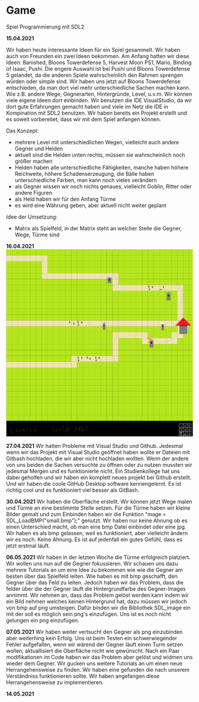 # Game

Spiel Programmierung mit SDL2

**15.04.2021**

Wir haben heute interessante Ideen für ein Spiel gesammelt.
Wir haben auch von Freunden ein zwei Ideen bekommen. 
Am Anfang hatten wir diese Ideen: Banished, Bloons Towerdefense 5, Harvest Moon PS1, Mario, Binding of Isaac, Pushi. 
Die engere Auswahl ist bei Pushi und Bloons Towerdefense 5 gelandet, da die anderen Spiele wahrscheinlich den Rahmen sprengen würden oder simple sind.
Wir haben uns jetzt auf Bloons Towerdefense entschieden, da man dort viel mehr unterschiedliche Sachen machen kann. Wie z.B. andere Wege, Gegnerarten, Hintergründe, Level, u.v.m. Wir können viele eigene Ideen dort einbinden.
Wir benutzen die IDE VisualStudio, da wir dort gute Erfahrungen gemacht haben und viele im Netz die IDE in Kompination mit SDL2 benutzen. Wir haben bereits ein Projekt erstellt und es soweit vorbereitet, dass wir mit dem Spiel anfangen können.


Das Konzept:

- mehrere Level mit unterschiedlichen Wegen, vielleicht auch andere Gegner und Helden
- aktuell sind die Helden unten rechts, müssen sie wahrscheinlich noch größer machen
- Helden haben alle unterschiedliche Fähigkeiten, manche haben höhere Reichweite, höhere Schadenserzeugung, die Bälle haben unterschiedliche Farben, man kann noch vieles verändern
- als Gegner wissen wir noch nichts genaues, vielleicht Goblin, Ritter oder andere Figuren
- als Held haben wir für den Anfang Türme
- es wird eine Währung geben, aber aktuell nicht weiter geplant

Idee der Umsetzung:
- Matrix als Spielfeld, in der Matrix steht an welcher Stelle die Gegner, Wege, Türme sind


**16.04.2021**
![Game](gitter1.png)


**27.04.2021**
Wir hatten Probleme mit Visual Studio und Github. Jedesmal wenn wir das Projekt mit Visual Studio geöffnet haben wollte er Dateien mit Gitbash hochladen, die wir aber nicht hochladen wollten. Wenn der andere von uns beiden die Sachen versuchte zu öffnen oder zu nutzen mussten wir jedesmal Mergen und es funktionierte nicht. 
Ein Studienkollege hat uns dabei geholfen und wir haben ein komplett neues projekt bei Github erstellt. Und wir haben die coole GitHub Desktop software kennengelernt. Es ist richtig cool und es funktioniert viel besser als GitBash.

**30.04.2021**
Wir haben die Oberfläche erstellt. Wir können jetzt Wege malen und Türme an eine bestimmte Stelle setzen. Für die Türme haben wir kleine Bilder gemalt und zum Einbinden haben wir die Funktion "mage = SDL_LoadBMP("small.bmp");" genutzt. Wir haben nur keine Ahnung ob es einen Unterschied macht, ob man eine bmp Datei einbindet oder eine jpg. Wir haben es als bmp gelassen, weil es funktioniert, aber vielleicht ändern wir es noch. Keine Ahnung. Es ist auf jedenfall ein gutes Gefühl, dass es jetzt erstmal läuft.

**06.05.2021**
Wir haben in der letzten Woche die Türme erfolgreich platziert. Wir wollen uns nun auf die Gegner fokussieren.
Wir schauen uns dazu mehrere Tutorials an um eine Idee zu bekommen wie wie die Gegner am besten über das Spielfeld leiten.
Wie haben es mit bmp geschafft, den Gegner über das Feld zu leiten. Jedoch haben wir das Problem, dass die felder über die der Gegner läuft die Hintergrundfarbe des Gegner-Images annimmt. 
Wir nehmen an, dass das Problem gelöst werden kann indem wir ein Bild nehmen welches keinen Hintergrund hat, dazu müssen wir jedoch von bmp auf png umsteigen.
Dafür binden wir die Bibliothek SDL_image ein mit der soll es möglich sein png's einzufügen.
Uns ist es noch nicht gelungen ein png einzufügen.

**07.05.2021**
Wir haben weiter vertsucht den Gegner als png einzubinden aber weiterhing kein Erfolg.
Uns ist beim Testen ein schwerwiegender Fehler aufgefallen, wenn wir wärend der Gegner läuft einen Turm setzen wollen, aktuallisiert die Oberfläche nicht wie gewünscht.
Nach ein Paar modifikationen im Code haben wir das Problem aber gelöst und widmen uns wieder dem Gegner.
Wir gucken uns weitere Tutorials an um einen neue Herrangehensweise zu finden. Wir haben eine gefunden die nach unserem Verständniss funktionieren sollte.
Wir haben angefangen diese Herrangehensweise zu implementieren.

**14.05.2021**

